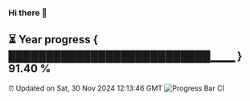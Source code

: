 ### Hi there 👋
⏳ Year progress { ███████████████████████████▁▁▁ } 91.40 %
---
⏰ Updated on Sat, 30 Nov 2024 12:13:46 GMT
![Progress Bar CI](https://github.com/Moyi321/Moyi321/workflows/Progress%20Bar%20CI/badge.svg)
